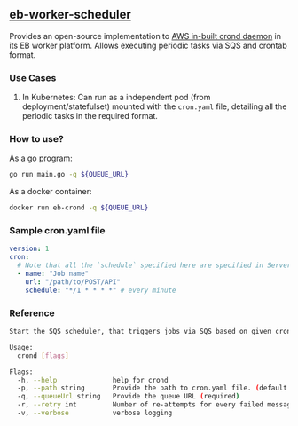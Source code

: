 ## [eb-worker-scheduler](https://github.com/shivanshs9/eb-worker-scheduler)

Provides an open-source implementation to [AWS in-built crond daemon](https://docs.aws.amazon.com/elasticbeanstalk/latest/dg/using-features-managing-env-tiers.html#worker-periodictasks) in its EB worker platform.
Allows executing periodic tasks via SQS and crontab format.

### Use Cases

1. In Kubernetes: Can run as a independent pod (from deployment/statefulset) mounted with the `cron.yaml` file, detailing all the periodic tasks in the required format.

### How to use?

As a go program:

```bash
go run main.go -q ${QUEUE_URL}
```

As a docker container:

```bash
docker run eb-crond -q ${QUEUE_URL}
```

### Sample cron.yaml file

```yaml
version: 1
cron:
  # Note that all the `schedule` specified here are specified in Server Time
  - name: "Job name"
    url: "/path/to/POST/API"
    schedule: "*/1 * * * *" # every minute
```

### Reference

```bash
Start the SQS scheduler, that triggers jobs via SQS based on given crontab

Usage:
  crond [flags]

Flags:
  -h, --help              help for crond
  -p, --path string       Provide the path to cron.yaml file. (default "cron.yaml")
  -q, --queueUrl string   Provide the queue URL (required)
  -r, --retry int         Number of re-attempts for every failed message push (default 3)
  -v, --verbose           verbose logging
```
